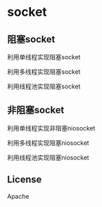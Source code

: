 
# socket

## 阻塞socket  
利用单线程实现阻塞socket

利用多线程实现阻塞socket

利用线程池实现阻塞socket
## 非阻塞socket
利用单线程实现非阻塞niosocket

利用多线程实现阻塞niosocket

利用线程池实现阻塞niosocket
## License
Apache 


